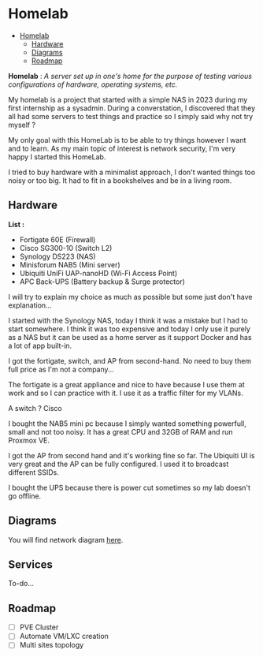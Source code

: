 # Homelab

<!--toc:start-->
- [Homelab](#homelab)
  - [Hardware](#hardware)
  - [Diagrams](#diagrams)
  - [Roadmap](#roadmap)
<!--toc:end-->

**Homelab**
: *A server set up in one's home for the purpose of testing various configurations of hardware, operating systems, etc.*

My homelab is a project that started with a simple NAS in 2023 during my first internship as a sysadmin.
During a converstation, I discovered that they all had some servers to test things and practice so I simply said why not try myself ?

My only goal with this HomeLab is to be able to try things however I want and to learn. As my main topic of interest is network security, I'm very happy I started this HomeLab.

I tried to buy hardware with a minimalist approach, I don't wanted things too noisy or too big. It had to fit in a bookshelves and be in a living room.

## Hardware

**List :**
- Fortigate 60E (Firewall)
- Cisco SG300-10 (Switch L2)
- Synology DS223 (NAS)
- Minisforum NAB5 (Mini server)
- Ubiquiti UniFi UAP-nanoHD (Wi-Fi Access Point)
- APC Back-UPS (Battery backup & Surge protector)

I will try to explain my choice as much as possible but some just don't have explanation...

I started with the Synology NAS, today I think it was a mistake but I had to start somewhere. I think it was too expensive and today I only use it purely as a NAS but it can be used as a home server as it support Docker and has a lot of app built-in.

I got the fortigate, switch, and AP from second-hand. No need to buy them full price as I'm not a company...

The fortigate is a great appliance and nice to have because I use them at work and so I can practice with it. I use it as a traffic filter for my VLANs.

A switch ? Cisco

I bought the NAB5 mini pc because I simply wanted something powerfull, small and not too noisy. It has a great CPU and 32GB of RAM and run Proxmox VE.

I got the AP from second hand and it's working fine so far. The Ubiquiti UI is very great and the AP can be fully configured. I used it to broadcast different SSIDs.

I bought the UPS because there is power cut sometimes so my lab doesn't go offline.

## Diagrams

You will find network diagram [here](/diagram/README.md).

## Services

To-do...

## Roadmap

- [ ] PVE Cluster
- [ ] Automate VM/LXC creation
- [ ] Multi sites topology
